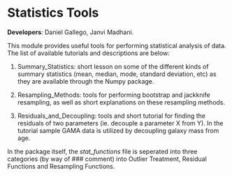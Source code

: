 # Statistics Tools

**Developers**: Daniel Gallego, Janvi Madhani. 

This module provides useful tools for performing statistical analysis of data. The list of available tutorials and descriptions are below: 

1. Summary_Statistics: short lesson on some of the different kinds of summary statistics (mean, median, mode, standard deviation, etc) as they are available through the Numpy package. 

2. Resampling_Methods: tools for performing bootstrap and jackknife resampling, as well as short explanations on these resampling methods. 

3. Residuals_and_Decoupling: tools and short tutorial for finding the residuals of two parameters (ie. decouple a parameter X from Y). In the tutorial sample GAMA data is utilized by decoupling galaxy mass from age. 

In the package itself, the *stat_functions* file is seperated into three categories (by way of ### comment) into Outlier Treatment, Residual Functions and Resampling Functions. 
    
